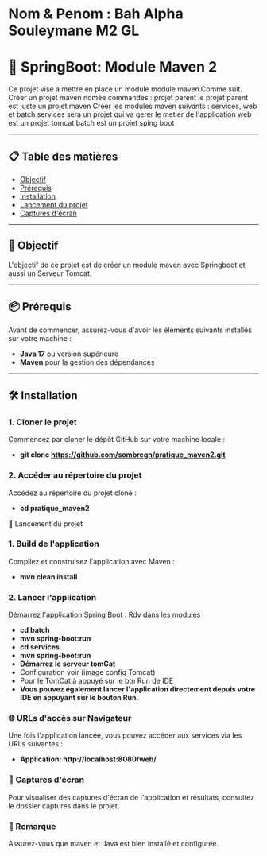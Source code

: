 # Nom & Penom : Bah Alpha Souleymane M2 GL

# 🚀 SpringBoot: Module Maven 2

Ce projet vise a mettre en place un module module maven.Comme suit.
Créer un projet maven nomée commandes : projet parent
le projet parent est juste un projet maven
Créer les modules maven suivants : services, web et batch
services sera un projet qui va gerer le metier de l'application
web est un projet tomcat
batch est un projet sping boot

---

## 📋 Table des matières
- [Objectif](#-objectif)
- [Prérequis](#-prérequis)
- [Installation](#-installation)
- [Lancement du projet](#-lancement-du-projet)
- [Captures d'écran](#-captures-décran)

---

## 🎯 Objectif
L'objectif de ce projet est de créer un module maven avec Springboot et aussi un Serveur Tomcat.

---

## 📦 Prérequis
Avant de commencer, assurez-vous d'avoir les éléments suivants installés sur votre machine :

- **Java 17** ou version supérieure 
- **Maven** pour la gestion des dépendances

---

## 🛠 Installation

### 1. Cloner le projet
Commencez par cloner le dépôt GitHub sur votre machine locale :
- **git clone  https://github.com/sombregn/pratique_maven2.git**

### 2. Accéder au répertoire du projet
Accédez au répertoire du projet cloné :
- **cd pratique_maven2**

🚀 Lancement du projet
### 1. Build de l'application
Compilez et construisez l'application avec Maven :
- **mvn clean install**

### 2. Lancer l'application
Démarrez l'application Spring Boot :
Rdv dans les modules 
- **cd batch**
- **mvn spring-boot:run**
- **cd services**
- **mvn spring-boot:run**
- **Démarrez le serveur tomCat**
- Configuration voir (image config Tomcat)
- Pour le TomCat à appuyé sur le btn Run de IDE
- **Vous pouvez également lancer l'application directement depuis votre IDE en appuyant sur le bouton Run.**

### 🌐 URLs d'accès sur Navigateur
Une fois l'application lancée, vous pouvez accéder aux services via les URLs suivantes :
- **Application: http://localhost:8080/web/**

### 📸 Captures d'écran
Pour visualiser des captures d'écran de l'application et résultats, consultez le dossier captures dans le projet.

### 📝 Remarque
Assurez-vous que maven et Java est bien installé et configurée.
